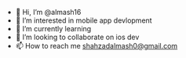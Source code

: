 - 👋 Hi, I’m @almash16
- 👀 I’m interested in mobile app devlopment
- 🌱 I’m currently learning 
- 💞️ I’m looking to collaborate on ios dev
- 📫 How to reach me shahzadalmash0@gmail.com

<!---
almash16/almash16 is a ✨ special ✨ repository because its `README.md` (this file) appears on your GitHub profile.
You can click the Preview link to take a look at your changes.
--->
